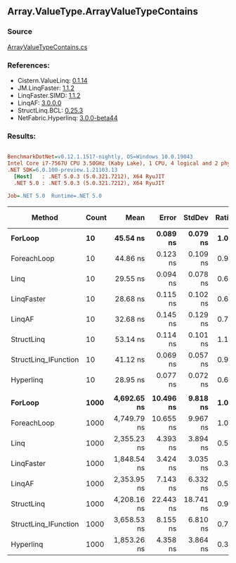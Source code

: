 ﻿## Array.ValueType.ArrayValueTypeContains

### Source
[ArrayValueTypeContains.cs](../LinqBenchmarks/Array/ValueType/ArrayValueTypeContains.cs)

### References:
- Cistern.ValueLinq: [0.1.14](https://www.nuget.org/packages/Cistern.ValueLinq/0.1.14)
- JM.LinqFaster: [1.1.2](https://www.nuget.org/packages/JM.LinqFaster/1.1.2)
- LinqFaster.SIMD: [1.1.2](https://www.nuget.org/packages/LinqFaster.SIMD/1.0.3)
- LinqAF: [3.0.0.0](https://www.nuget.org/packages/LinqAF/3.0.0.0)
- StructLinq.BCL: [0.25.3](https://www.nuget.org/packages/StructLinq.BCL/0.25.3)
- NetFabric.Hyperlinq: [3.0.0-beta44](https://www.nuget.org/packages/NetFabric.Hyperlinq/3.0.0-beta44)

### Results:
``` ini

BenchmarkDotNet=v0.12.1.1517-nightly, OS=Windows 10.0.19043
Intel Core i7-7567U CPU 3.50GHz (Kaby Lake), 1 CPU, 4 logical and 2 physical cores
.NET SDK=6.0.100-preview.1.21103.13
  [Host]   : .NET 5.0.3 (5.0.321.7212), X64 RyuJIT
  .NET 5.0 : .NET 5.0.3 (5.0.321.7212), X64 RyuJIT

Job=.NET 5.0  Runtime=.NET 5.0  

```
|               Method | Count |        Mean |     Error |    StdDev | Ratio |  Gen 0 | Gen 1 | Gen 2 | Allocated |
|--------------------- |------ |------------:|----------:|----------:|------:|-------:|------:|------:|----------:|
|              **ForLoop** |    **10** |    **45.54 ns** |  **0.089 ns** |  **0.079 ns** |  **1.00** |      **-** |     **-** |     **-** |         **-** |
|          ForeachLoop |    10 |    44.86 ns |  0.123 ns |  0.109 ns |  0.99 |      - |     - |     - |         - |
|                 Linq |    10 |    29.55 ns |  0.094 ns |  0.078 ns |  0.65 |      - |     - |     - |         - |
|           LinqFaster |    10 |    28.68 ns |  0.115 ns |  0.102 ns |  0.63 |      - |     - |     - |         - |
|               LinqAF |    10 |    32.68 ns |  0.145 ns |  0.129 ns |  0.72 |      - |     - |     - |         - |
|           StructLinq |    10 |    53.14 ns |  0.114 ns |  0.101 ns |  1.17 | 0.0153 |     - |     - |      32 B |
| StructLinq_IFunction |    10 |    41.12 ns |  0.069 ns |  0.057 ns |  0.90 |      - |     - |     - |         - |
|            Hyperlinq |    10 |    28.95 ns |  0.077 ns |  0.072 ns |  0.64 |      - |     - |     - |         - |
|                      |       |             |           |           |       |        |       |       |           |
|              **ForLoop** |  **1000** | **4,692.65 ns** | **10.496 ns** |  **9.818 ns** |  **1.00** |      **-** |     **-** |     **-** |         **-** |
|          ForeachLoop |  1000 | 4,749.79 ns | 10.655 ns |  9.967 ns |  1.01 |      - |     - |     - |         - |
|                 Linq |  1000 | 2,355.23 ns |  4.393 ns |  3.894 ns |  0.50 |      - |     - |     - |         - |
|           LinqFaster |  1000 | 1,848.54 ns |  3.424 ns |  3.035 ns |  0.39 |      - |     - |     - |         - |
|               LinqAF |  1000 | 2,353.95 ns |  7.143 ns |  6.332 ns |  0.50 |      - |     - |     - |         - |
|           StructLinq |  1000 | 4,208.16 ns | 22.443 ns | 18.741 ns |  0.90 | 0.0153 |     - |     - |      32 B |
| StructLinq_IFunction |  1000 | 3,658.53 ns |  8.155 ns |  6.810 ns |  0.78 |      - |     - |     - |         - |
|            Hyperlinq |  1000 | 1,853.26 ns |  4.358 ns |  3.864 ns |  0.39 |      - |     - |     - |         - |
